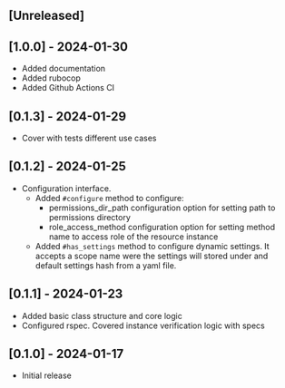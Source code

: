 ## [Unreleased]

## [1.0.0] - 2024-01-30

- Added documentation
- Added rubocop
- Added Github Actions CI

## [0.1.3] - 2024-01-29

- Cover with tests different use cases

## [0.1.2] - 2024-01-25

- Configuration interface.
  - Added `#configure` method to configure: 
    * permissions_dir_path configuration option for setting path to permissions directory
    * role_access_method configuration option for setting method name to access role of the resource instance
  - Added `#has_settings` method to configure dynamic settings.
    It accepts a scope name were the settings will stored under and default settings hash from a yaml file.

## [0.1.1] - 2024-01-23

- Added basic class structure and core logic
- Configured rspec. Covered instance verification logic with specs

## [0.1.0] - 2024-01-17

- Initial release
